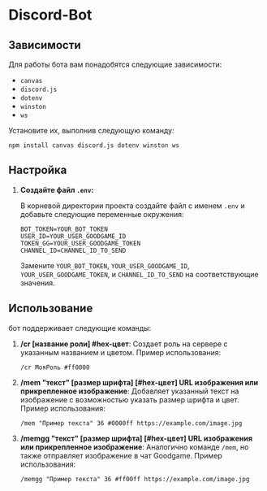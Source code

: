 # Discord-Bot

## Зависимости

Для работы бота вам понадобятся следующие зависимости:

- `canvas`
- `discord.js`
- `dotenv`
- `winston`
- `ws`

Установите их, выполнив следующую команду:

```shell
npm install canvas discord.js dotenv winston ws
```

## Настройка

1. **Создайте файл `.env`:**

   В корневой директории проекта создайте файл с именем `.env` и добавьте следующие переменные окружения:

   ```
   BOT_TOKEN=YOUR_BOT_TOKEN
   USER_ID=YOUR_USER_GOODGAME_ID
   TOKEN_GG=YOUR_USER_GOODGAME_TOKEN
   CHANNEL_ID=CHANNEL_ID_TO_SEND
   ```

   Замените `YOUR_BOT_TOKEN`, `YOUR_USER_GOODGAME_ID`, `YOUR_USER_GOODGAME_TOKEN`, и `CHANNEL_ID_TO_SEND` на соответствующие значения.

## Использование

бот поддерживает следующие команды:

1. **/cr [название роли] #hex-цвет**: Создает роль на сервере с указанным названием и цветом. Пример использования:

   ```
   /cr МояРоль #ff0000
   ```

2. **/mem "текст" [размер шрифта] [#hex-цвет] URL изображения или прикрепленное изображение**: Добавляет указанный текст на изображение с возможностью указать размер шрифта и цвет. Пример использования:

   ```
   /mem "Пример текста" 36 #0000ff https://example.com/image.jpg
   ```

3. **/memgg "текст" [размер шрифта] [#hex-цвет] URL изображения или прикрепленное изображение**: Аналогично команде `/mem`, но также отправляет изображение в чат Goodgame. Пример использования:

   ```
   /memgg "Пример текста" 36 #ff00ff https://example.com/image.jpg
   ```

